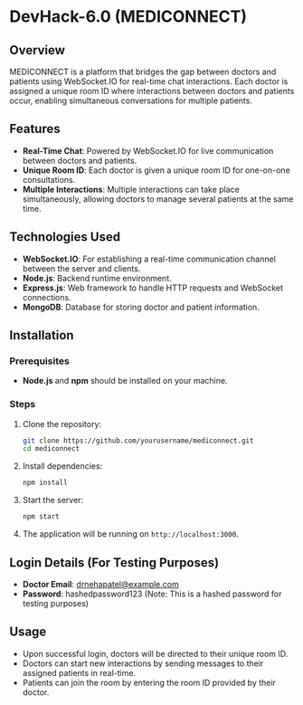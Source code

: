 # DevHack-6.0 (MEDICONNECT)

## Overview
MEDICONNECT is a platform that bridges the gap between doctors and patients using WebSocket.IO for real-time chat interactions. Each doctor is assigned a unique room ID where interactions between doctors and patients occur, enabling simultaneous conversations for multiple patients.

## Features
- **Real-Time Chat**: Powered by WebSocket.IO for live communication between doctors and patients.
- **Unique Room ID**: Each doctor is given a unique room ID for one-on-one consultations.
- **Multiple Interactions**: Multiple interactions can take place simultaneously, allowing doctors to manage several patients at the same time.

## Technologies Used
- **WebSocket.IO**: For establishing a real-time communication channel between the server and clients.
- **Node.js**: Backend runtime environment.
- **Express.js**: Web framework to handle HTTP requests and WebSocket connections.
- **MongoDB**: Database for storing doctor and patient information.

## Installation

### Prerequisites
- **Node.js** and **npm** should be installed on your machine.

### Steps
1. Clone the repository:
    ```bash
    git clone https://github.com/yourusername/mediconnect.git
    cd mediconnect
    ```

2. Install dependencies:
    ```bash
    npm install
    ```

3. Start the server:
    ```bash
    npm start
    ```

4. The application will be running on `http://localhost:3000`.

## Login Details (For Testing Purposes)
- **Doctor Email**: drnehapatel@example.com
- **Password**: hashedpassword123 (Note: This is a hashed password for testing purposes)

## Usage
- Upon successful login, doctors will be directed to their unique room ID.
- Doctors can start new interactions by sending messages to their assigned patients in real-time.
- Patients can join the room by entering the room ID provided by their doctor.

